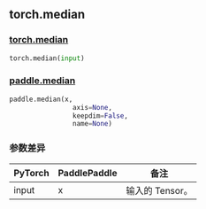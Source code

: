 ## torch.median
### [torch.median](https://pytorch.org/docs/stable/generated/torch.median.html?highlight=median#torch.median)

```python
torch.median(input)
```

### [paddle.median](https://www.paddlepaddle.org.cn/documentation/docs/zh/api/paddle/median_cn.html#median)

```python
paddle.median(x, 
                axis=None, 
                keepdim=False, 
                name=None)
```
### 参数差异
| PyTorch       | PaddlePaddle | 备注                                                   |
| ------------- | ------------ | ------------------------------------------------------ |
| input        | x            | 输入的 Tensor。                   |
